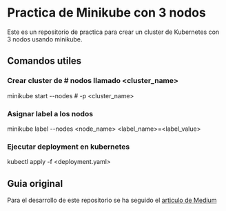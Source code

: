 # Practica de Minikube con 3 nodos

Este es un repositorio de practica para crear un cluster de Kubernetes con 3 nodos usando minikube.

## Comandos utiles

### Crear cluster de # nodos llamado <cluster_name>

minikube start --nodes # -p <cluster_name>

### Asignar label a los nodos

minikube label --nodes <node_name> <label_name>=<label_value>

### Ejecutar deployment en kubernetes

kubectl apply -f <deployment.yaml>

## Guia original

Para el desarrollo de este repositorio se ha seguido el [articulo de Medium](https://medium.com/womenintechnology/create-a-3-node-kubernetes-cluster-with-minikube-8e3dc57d6df2)
